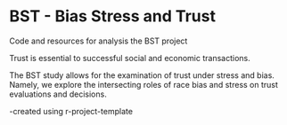 # BST - Bias Stress and Trust

Code and resources for analysis the BST project

Trust is essential to successful social and economic transactions.

The BST study allows for the examination of trust under stress and bias.  Namely, we explore the intersecting roles of race bias and stress on trust evaluations and decisions.  

-created using r-project-template
